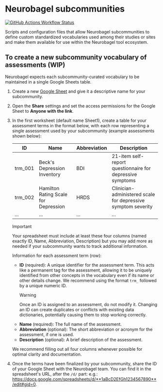 # Neurobagel subcommunities

[![GitHub Actions Workflow Status](https://img.shields.io/github/actions/workflow/status/neurobagel/communities/update_enigma_assessments.yaml?style=flat-square&label=ENIGMA&link=https%3A%2F%2Fgithub.com%2Fneurobagel%2Fcommunities%2Fblob%2Fmain%2F.github%2Fworkflows%2Fupdate_enigma_assessments.yaml)](https://github.com/neurobagel/communities/blob/main/.github/workflows/update_enigma_assessments.yaml)


Scripts and configuration files that allow Neurobagel subcommunities to define custom standardized vocabularies used among their studies or sites and make them available for use within the Neurobagel tool ecosystem.


## To create a new subcommunity vocabulary of assessments (WIP)

Neurobagel expects each subcommunity-curated vocabulary to be maintained in a single Google Sheets table.

1. Create a new [Google Sheet](https://workspace.google.com/intl/en_ca/products/sheets/) and give it a descriptive name for your subcommunity. 

2. Open the **Share** settings and set the access permissions for the Google Sheet to **Anyone with the link**.

3. In the first worksheet (default name Sheet1), create a table for your assessment terms in the format below, with each row representing a single assessment used by your subcommunity (example assessments shown below):

    ID | Name | Abbreviation | Description
    -- | -- | -- | --
    trm_001 | Beck's Depression Inventory | BDI | 21-item self-report questionnaire for depressive symptoms
    trm_002 | Hamilton Rating Scale for Depression | HRDS | Clinician-administered scale for depressive symptom severity
    ... | ... | ... | ...

    > [!IMPORTANT]
    > Your spreadsheet must include at least these four columns (named exactly ID, Name, Abbreviation, Description) but you may add more as needed if your subcommunity wants to track additional information.

    Information for each assessment term (row):
    - **ID** (required): A unique identifier for the assessment term. 
    This acts like a permanent tag for the assessment, allowing it to be uniquely identified from other concepts in the vocabulary even if its name or other details change. 
    We recommend using the format `trm_` followed by a unique numeric ID.
        > [!WARNING]
        > Once an ID is assigned to an assessment, do not modify it. 
        Changing an ID can create duplicates or conflicts with existing data dictionaries, potentially causing them to stop working correctly.
    - **Name** (required): The full name of the assessment.
    - **Abbreviation** (optional): The short abbreviation or acronym for the assessment, if one is used.
    - **Description** (optional): A brief description of the assessment.

    We recommend filling out all four columns whenever possible for optimal clarity and documentation.

4. Once the terms have been finalized by your subcommunity, share the ID of your Google Sheet with the Neurobagel team. 
You can find it in the spreadsheet's URL, after the `/d/` part: e.g.: https://docs.google.com/spreadsheets/d/**1aBcD2EfGh1234567890**/edit#gid=0.
